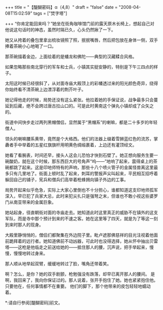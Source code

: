 +++
title = "【醍醐密码】α（4,8）"
draft = "false"
date = "2008-04-08T15:02:59"
tags = ["焚字塔"]

+++
“你肯定能回来吗？”她坐在街角咖啡馆门前的露天原木长椅上，想起自己对他说这句话时的神态，虽然时隔已久，心头仍然揪了一下。

她又从挎着的叠包里拿出梳妆镜照了照，抿抿嘴唇，然后把包放在身体一侧，双手捧着茶碗小心地喝了一口。

那茶碗描着金边，上面绘着的是蟠龙和佛陀——典型的汉藏糅合风格。


如果忽略那些南北穿行的军车和士兵，小镇其实挺安静的，特别是下午三四点的样子。

太阳这时候已经很斜了，从对面寺庙大殿顶上的彩幡透过来的阳光颜色奇异，绕得你始终看不清茶碗上边漂浮着的荆芥叶子。

她记得他走的时候，局势还没有这么紧张。他拉着她的手保证说，战争最多只会蔓延到后藏，绝不会跨过唐古拉山口的。可是此时黄南这个弹丸小镇却成了众矢之的。 

街道中间快步走过两列黑帽僧侣，显然属于“黑帽系”的喇嘛，都是二十多岁的年轻僧人。

领头的喇嘛腰系黄带，竟然是个大格西。他们的法器上缀着雪狮蓝红色的流苏，掌纛者手中举着的五星红旗旗杆用明黄色绸缎裹着，上边还有灌顶经文。 

她看了看腕表，时间还早，接头人这会儿恐怕才快到石壁了。她正想向服务生要一碗酸奶，就在这个时候，那东西巨大的号角声“呜——”地响了起来，震得桌上的茶碗都跳了起来。这是印地师特有的声响，那些十八个喷火管子的金属怪兽离这里最多只有几里地了。街面上顿时乱了起来，刺耳的警报声尖叫起来，平民相互招呼着躲回自己的铺子，宪兵和僧兵们高举着枪蜂拥向镇子外边的工事。

局势开起来似乎危急，实际上大家心里倒也不十分担心，谁都知道这支印地师孤军深入，早已犯了兵家大忌，此时来犯尖扎只是强弩之末，但谁也不敢小视这些婆罗门从南亚带来的金属巨象。

她站起身，径直朝街对面的寺庙走去。她知道此时这里真正的威胁不在镇外的这支军队，而是寺中那个预计到来的不速之客。她在这里等了四天，就是为了等这一刻到来时那人的现身。

大殿里静悄悄的，僧侣们都聚集在外边院子里。毗卢遮那佛慈祥的目光注视着他面前跪拜着的远行者。她知道佛前不动凶器，可此时也没得选择，她从怀中抽出贝雷塔——这枪是他临走之前送给她的——抵住那人的腰，沉声说，把手举起来，慢慢，慢慢地转过身来。

那人顺从地举起双臂，缓缓地转过了脸，嘴角还带着笑。

啊？怎么，是你？她的双手剧颤，枪勉强没有跌落，却早已离开那人的腰间。  是啊，我回来了，我向你保证过的。那人说着，张开手抱住了她。她也紧紧抱住他。只要他在，任何事情都不在重要。  他们的脚下，那个他带来的皮包轻轻地蠕动着。

*:请自行参阅[醍醐密码]前文。